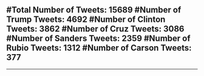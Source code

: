 #Total Number of Tweets: 15689 
#Number of Trump Tweets: 4692
#Number of Clinton Tweets: 3862
#Number of Cruz Tweets: 3086
#Number of Sanders Tweets: 2359
#Number of Rubio Tweets: 1312
#Number of Carson Tweets: 377
---
---

